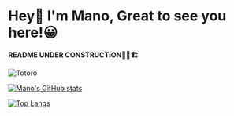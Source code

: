 # Hey👋 I'm Mano, Great to see you here!😀
**README UNDER CONSTRUCTION👷‍♂️🏗**

![Totoro](https://www.teahub.io/photos/full/275-2753247_my-neighbor-totoro-spirits..jpg)
<!--
- 🔭 I’m currently working on ...
- 🌱 I’m currently learning ...
- 👯 I’m looking to collaborate on ...
- 🤔 I’m looking for help with ...
- 💬 Ask me about ...
- 📫 How to reach me: ...
- 😄 Pronouns: ...
- ⚡ Fun fact: ...

1. [UWaterloo](https://uwaterloo.ca/)

1. [Pie and cake](#heading-1)
2. [Cool  Drink](#heading-2)
3. [Starters](#heading-3)


# Heading 1
- apple pie
- chocolate cake
# Heading 2
- badam shake
- chocolate milk
# Heading 3
- Pizza
- Shawarma
- [ ] Buy Dark Chocolate 
- [x] Buy Chocolate Milk

-->
[![Mano's GitHub stats](https://github-readme-stats.vercel.app/api?username=Mano-08&hide=stars&show_icons=true&theme=algolia)](https://github.com/anuraghazra/github-readme-stats)

[![Top Langs](https://github-readme-stats.vercel.app/api/top-langs/?username=Mano-08&layout=compact)](https://github.com/Mano-08)

